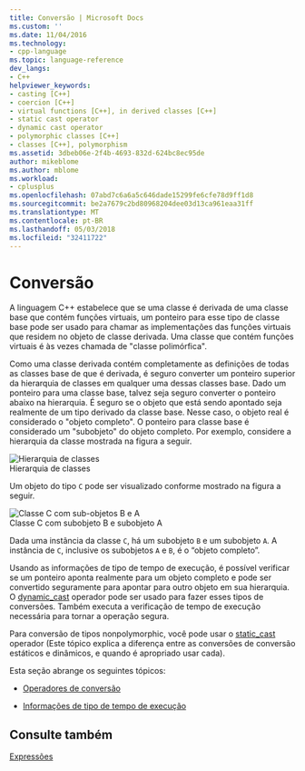 ```yaml
---
title: Conversão | Microsoft Docs
ms.custom: ''
ms.date: 11/04/2016
ms.technology:
- cpp-language
ms.topic: language-reference
dev_langs:
- C++
helpviewer_keywords:
- casting [C++]
- coercion [C++]
- virtual functions [C++], in derived classes [C++]
- static cast operator
- dynamic cast operator
- polymorphic classes [C++]
- classes [C++], polymorphism
ms.assetid: 3dbeb06e-2f4b-4693-832d-624bc8ec95de
author: mikeblome
ms.author: mblome
ms.workload:
- cplusplus
ms.openlocfilehash: 07abd7c6a6a5c646dade15299fe6cfe78d9ff1d8
ms.sourcegitcommit: be2a7679c2bd80968204dee03d13ca961eaa31ff
ms.translationtype: MT
ms.contentlocale: pt-BR
ms.lasthandoff: 05/03/2018
ms.locfileid: "32411722"
---
```

# <a name="casting"></a>Conversão
A linguagem C++ estabelece que se uma classe é derivada de uma classe base que contém funções virtuais, um ponteiro para esse tipo de classe base pode ser usado para chamar as implementações das funções virtuais que residem no objeto de classe derivada. Uma classe que contém funções virtuais é às vezes chamada de "classe polimórfica".  
  
 Como uma classe derivada contém completamente as definições de todas as classes base de que é derivada, é seguro converter um ponteiro superior da hierarquia de classes em qualquer uma dessas classes base. Dado um ponteiro para uma classe base, talvez seja seguro converter o ponteiro abaixo na hierarquia. É seguro se o objeto que está sendo apontado seja realmente de um tipo derivado da classe base. Nesse caso, o objeto real é considerado o "objeto completo". O ponteiro para classe base é considerado um "subobjeto" do objeto completo. Por exemplo, considere a hierarquia da classe mostrada na figura a seguir.  
  
 ![Hierarquia de classes](../cpp/media/vc38zz1.gif "vc38ZZ1")  
Hierarquia de classes  
  
 Um objeto do tipo `C` pode ser visualizado conforme mostrado na figura a seguir.  
  
 ![Classe C com sub&#45;objetos B e A](../cpp/media/vc38zz2.gif "vc38ZZ2")  
Classe C com subobjeto B e subobjeto A  
  
 Dada uma instância da classe `C`, há um subobjeto `B` e um subobjeto `A`. A instância de `C`, inclusive os subobjetos `A` e `B`, é o “objeto completo”.  
  
 Usando as informações de tipo de tempo de execução, é possível verificar se um ponteiro aponta realmente para um objeto completo e pode ser convertido seguramente para apontar para outro objeto em sua hierarquia. O [dynamic_cast](../cpp/dynamic-cast-operator.md) operador pode ser usado para fazer esses tipos de conversões. Também executa a verificação de tempo de execução necessária para tornar a operação segura.  
  
 Para conversão de tipos nonpolymorphic, você pode usar o [static_cast](../cpp/static-cast-operator.md) operador (Este tópico explica a diferença entre as conversões de conversão estáticos e dinâmicos, e quando é apropriado usar cada).  
  
 Esta seção abrange os seguintes tópicos:  
  
-   [Operadores de conversão](../cpp/casting-operators.md)  
  
-   [Informações de tipo de tempo de execução](../cpp/run-time-type-information.md)  
  
## <a name="see-also"></a>Consulte também  
 [Expressões](../cpp/expressions-cpp.md)